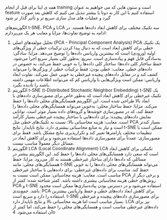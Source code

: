 همه ی اینا برای قبل از انجام training است و ستون هایی که می خواهیم به عنوان feature استفاده کنیم با این کار به دوتا یا بیشتر تبدیل می کنیم که کاهش بعد صورت گیرد و عملیات های مدل سازی سریع تر و تأثیر گذار تر شود


الگوریتم‌های t-SNE، PCA و LCA سه تکنیک مختلف برای کاهش ابعاد داده‌ها هستند. در ادامه به توضیح تفاوت‌ها، مزایا و معایب هر یک می‌پردازم:
1. تحلیل مولفه‌های اصلی (PCA - Principal Component Analysis)
PCA یک تکنیک خطی برای کاهش ابعاد است که به دنبال پیدا کردن ترکیبات خطی از ویژگی‌های اولیه (ورودی) است که بیشترین واریانس داده‌ها را توضیح می‌دهد.
مزایا:
سادگی: به‌سادگی قابل فهم و پیاده‌سازی است.
سریع: به‌طور کلی بسیار سریع اجرا می‌شود.
حفظ ساختار کلی داده‌ها: ساختار کلی داده‌ها را به خوبی حفظ می‌کند، به خصوص در داده‌های خطی.
معایب:
خطی بودن: فقط ترکیبات خطی از ویژگی‌ها را می‌تواند کشف کند و در مقابل داده‌های پیچیده غیرخطی به خوبی عمل نمی‌کند.
تفاوت ابعاد واریانس: ممکن است ویژگی‌هایی با واریانس کم که می‌توانند اطلاعات مهمی داشته باشند را نادیده بگیرد.
2. الگوریتم t-SNE (t-Distributed Stochastic Neighbor Embedding)
t-SNE یک تکنیک غیرخطی برای کاهش ابعاد است که به‌طور خاص برای مصورسازی داده‌های با ابعاد بالا طراحی شده است. این الگوریتم همسایگی‌های محلی داده‌ها را حفظ می‌کند.
مزایا:
حفظ ساختار محلی: به‌خوبی می‌تواند همسایگی‌های محلی داده‌ها را حفظ کند، که در مصورسازی خوشه‌ها و گروه‌های داده بسیار موثر است.
توانایی نمایش داده‌های پیچیده: برای داده‌هایی با ساختار پیچیده غیرخطی بسیار کارآمد است.
معایب:
هزینه محاسباتی بالا: نسبت به تکنیک‌های خطی مثل PCA بسیار کندتر است و نیاز به منابع محاسباتی بیشتری دارد.
نتایج ناپایدار: نتایج t-SNE ممکن است با تنظیمات مختلف پارامترها تغییر کند و تکرارپذیری نتایج مشکل باشد.
فقط برای مصورسازی: عمدتاً برای مصورسازی داده‌ها استفاده می‌شود و برای کاهش ابعاد در مسائل دیگر معمولاً مناسب نیست.
3. الگوریتم LCA (Local Coordinate Alignment)
LCA تکنیکی برای کاهش ابعاد است که سعی دارد همسایگی‌های محلی داده‌ها را حفظ کند. این الگوریتم بیشتر در مسائلی که داده‌ها دارای ساختار غیرخطی هستند به کار می‌رود.
مزایا:
حفظ همسایگی‌های محلی: مانند t-SNE می‌تواند همسایگی‌های محلی داده‌ها را به خوبی حفظ کند.
مناسب برای داده‌های غیرخطی: برای داده‌هایی با ساختار غیرخطی مناسب است.
معایب:
هزینه محاسباتی: ممکن است نسبت به PCA و برخی دیگر از روش‌های خطی هزینه محاسباتی بیشتری داشته باشد.
کمتر شناخته شده: کمتر از PCA و t-SNE استفاده می‌شود و در دسترس بودن پیاده‌سازی‌ها ممکن است محدود باشد.
جمع‌بندی:
PCA برای کاهش ابعاد داده‌های خطی و حفظ واریانس بیشترین استفاده را دارد و سریع است.
t-SNE برای مصورسازی داده‌های پیچیده و غیرخطی بسیار مناسب است اما هزینه محاسباتی بالا و نتایج ناپایدار دارد.
LCA نیز برای داده‌های غیرخطی مناسب است و همسایگی‌های محلی را حفظ می‌کند، اما کمتر از آن استفاده می‌شود.
4o
